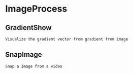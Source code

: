 # ImageProcess
## GradientShow
    Visualize the gradient vector from gradient from image
## SnapImage
    Snap a Image from a video